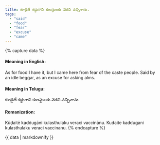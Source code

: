 ```yaml
---
title: కూడైతే కద్దుగాని కులస్థులకు వెరచి వచ్చినాను.
tags:
  - "said"
  - "food"
  - "fear"
  - "excuse"
  - "came"
---
```


{% capture data %}
#### Meaning in English:
As for food I have it, but I came here from fear of the caste people.
Said by an idle beggar, as an excuse for asking alms.

#### Meaning in Telugu:
కూడైతే కద్దుగాని కులస్థులకు వెరచి వచ్చినాను.

#### Romanization:
Kūḍaitē kaddugāni kulasthulaku veraci vaccinānu.
Kudaite kaddugani kulasthulaku veraci vaccinanu.
{% endcapture %}

{{ data | markdownify }}

